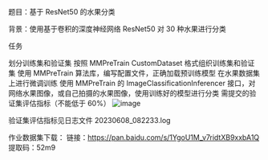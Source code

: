 题目：基于 ResNet50 的水果分类

背景：使用基于卷积的深度神经网络 ResNet50 对 30 种水果进行分类

任务

划分训练集和验证集
按照 MMPreTrain CustomDataset 格式组织训练集和验证集
使用 MMPreTrain 算法库，编写配置文件，正确加载预训练模型
在水果数据集上进行微调训练
使用 MMPreTrain 的 ImageClassificationInferencer 接口，对网络水果图像，或自己拍摄的水果图像，使用训练好的模型进行分类
需提交的验证集评估指标（不能低于 60%）
![image](https://github.com/zdh19821025/openmmlab-mmpretrain/assets/54253071/1eebaaf3-6460-4b0e-b99d-37949703aedd)

验证集评估指标见日志文件 20230608_082233.log

作业数据集下载：
链接：https://pan.baidu.com/s/1YgoU1M_v7ridtXB9xxbA1Q
提取码：52m9
